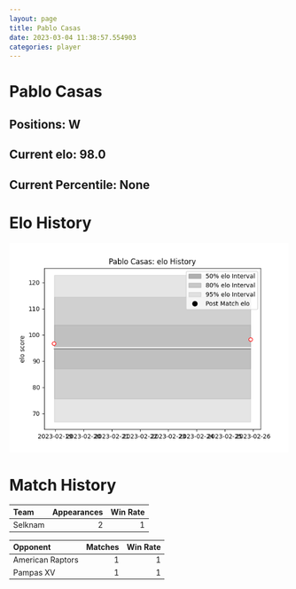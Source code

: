 ```yaml
---  
layout: page  
title: Pablo Casas  
date: 2023-03-04 11:38:57.554903  
categories: player  
---
```

# Pablo Casas

## Positions: W

## Current elo: 98.0

## Current Percentile: None

# Elo History


![elo history](history_PabloCasas.png)
# Match History


| Team    |   Appearances |   Win Rate |
|:--------|--------------:|-----------:|
| Selknam |             2 |          1 |

| Opponent         |   Matches |   Win Rate |
|:-----------------|----------:|-----------:|
| American Raptors |         1 |          1 |
| Pampas XV        |         1 |          1 |